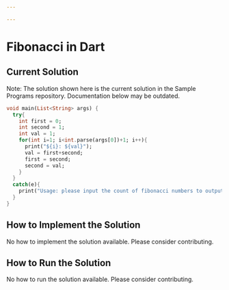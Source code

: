 ```yaml
---

---
```


# Fibonacci in Dart

## Current Solution

Note: The solution shown here is the current solution in the Sample Programs repository. Documentation below may be outdated.

```Dart
void main(List<String> args) {
  try{
    int first = 0;
    int second = 1;
    int val = 1;
    for(int i=1; i<int.parse(args[0])+1; i++){
      print("${i}: ${val}");
      val = first+second;
      first = second;
      second = val;
    }
  }
  catch(e){
    print("Usage: please input the count of fibonacci numbers to output");
  }
}


```

## How to Implement the Solution

No how to implement the solution available. Please consider contributing.

## How to Run the Solution

No how to run the solution available. Please consider contributing.